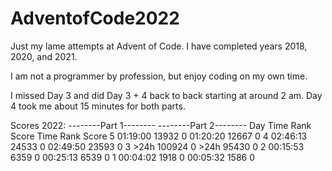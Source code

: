 # AdventofCode2022

Just my lame attempts at Advent of Code. 
I have completed years 2018, 2020, and 2021.

I am not a programmer by profession, but enjoy coding on my own time.

I missed Day 3 and did Day 3 + 4 back to back starting at around 2 am.
Day 4 took me about 15 minutes for both parts.

Scores 2022:
           --------Part 1--------   --------Part 2--------
      Day       Time  Rank  Score       Time   Rank  Score
       5   01:19:00  13932      0   01:20:20  12667      0
       4   02:46:13  24533      0   02:49:50  23593      0
       3       >24h 100924      0       >24h  95430      0
       2   00:15:53   6359      0   00:25:13   6539      0
       1   00:04:02   1918      0   00:05:32   1586      0 
